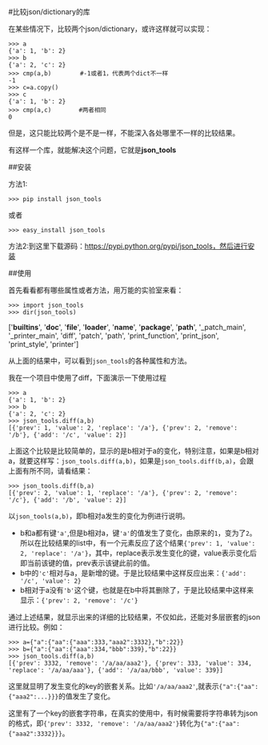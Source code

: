 #比较json/dictionary的库

在某些情况下，比较两个json/dictionary，或许这样就可以实现：

    >>> a
    {'a': 1, 'b': 2}
    >>> b
    {'a': 2, 'c': 2}
    >>> cmp(a,b)        #-1或者1，代表两个dict不一样
    -1
    >>> c=a.copy()
    >>> c
    {'a': 1, 'b': 2}
    >>> cmp(a,c)　      #两者相同
    0

但是，这只能比较两个是不是一样，不能深入各处哪里不一样的比较结果。

有这样一个库，就能解决这个问题，它就是**json_tools**

##安装

方法1:

    >>> pip install json_tools

或者

    >>> easy_install json_tools

方法2:到这里下载源码：https://pypi.python.org/pypi/json_tools，然后进行安装

##使用

首先看看都有哪些属性或者方法，用万能的实验室来看：

    >>> import json_tools
    >>> dir(json_tools)
['__builtins__', '__doc__', '__file__', '__loader__', '__name__', '__package__', '__path__', '_patch_main', '_printer_main', 'diff', 'patch', 'path', 'print_function', 'print_json', 'print_style', 'printer']

从上面的结果中，可以看到`json_tools`的各种属性和方法。

我在一个项目中使用了diff，下面演示一下使用过程

    >>> a
    {'a': 1, 'b': 2}
    >>> b
    {'a': 2, 'c': 2}
    >>> json_tools.diff(a,b)
    [{'prev': 1, 'value': 2, 'replace': '/a'}, {'prev': 2, 'remove': '/b'}, {'add': '/c', 'value': 2}]

上面这个比较是比较简单的，显示的是b相对于a的变化，特别注意，如果是b相对a，就要这样写：`json_tools.diff(a,b)`，如果是`json_tools.diff(b,a)`，会跟上面有所不同，请看结果：

    >>> json_tools.diff(b,a)
    [{'prev': 2, 'value': 1, 'replace': '/a'}, {'prev': 2, 'remove': '/c'}, {'add': '/b', 'value': 2}]

以`json_tools(a,b)`，即b相对a发生的变化为例进行说明。

- b和a都有键`'a'`,但是b相对a，键`'a'`的值发生了变化，由原来的`1`，变为了`2`。所以在比较结果的list中，有一个元素反应了这个结果`{'prev': 1, 'value': 2, 'replace': '/a'}`，其中，replace表示发生变化的键，value表示变化后即当前该键的值，prev表示该键此前的值。
- b中的`'c'`相对与a，是新增的键。于是比较结果中这样反应出来：`{'add': '/c', 'value': 2}`
- b相对于a没有`'b'`这个键，也就是在b中将其删除了，于是比较结果中这样来显示：`{'prev': 2, 'remove': '/c'}`

通过上述结果，就显示出来的详细的比较结果，不仅如此，还能对多层嵌套的json进行比较。例如：

    >>> a={"a":{"aa":{"aaa":333,"aaa2":3332},"b":22}}
    >>> b={"a":{"aa":{"aaa":334,"bbb":339},"b":22}}
    >>> json_tools.diff(a,b)
    [{'prev': 3332, 'remove': '/a/aa/aaa2'}, {'prev': 333, 'value': 334, 'replace': '/a/aa/aaa'}, {'add': '/a/aa/bbb', 'value': 339}]

这里就显明了发生变化的key的嵌套关系。比如`'/a/aa/aaa2'`,就表示`{"a":{"aa":{"aaa2":...}}}`的值发生了变化。

这里有了一个key的嵌套字符串，在真实的使用中，有时候需要将字符串转为json的格式，即`{'prev': 3332, 'remove': '/a/aa/aaa2'}`转化为`{"a":{"aa":{"aaa2":3332}}}`。


